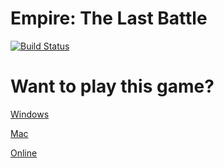 # Empire: The Last Battle
[![Build Status](https://travis-ci.org/eharris93/ELB.svg?branch=master)](https://travis-ci.org/eharris93/ELB)

# Want to play this game?

[Windows](https://spacesausage.s3.amazonaws.com/ELB/ELB_Win.zip)

[Mac](https://spacesausage.s3.amazonaws.com/ELB/ELB_OSX.zip)

[Online](https://eharris93.github.io/ELB/index.html)
